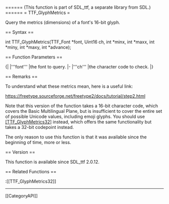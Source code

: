 ====== (This function is part of SDL_ttf, a separate library from SDL.) ======
= TTF_GlyphMetrics =

Query the metrics (dimensions) of a font's 16-bit glyph.

== Syntax ==

<syntaxhighlight lang='c'>
int TTF_GlyphMetrics(TTF_Font *font, Uint16 ch,
int *minx, int *maxx,
int *miny, int *maxy, int *advance);
</syntaxhighlight>

== Function Parameters ==

{|
|'''font'''
|the font to query.
|-
|'''ch'''
|the character code to check.
|}

== Remarks ==

To understand what these metrics mean, here is a useful link:

https://freetype.sourceforge.net/freetype2/docs/tutorial/step2.html

Note that this version of the function takes a 16-bit character code, which
covers the Basic Multilingual Plane, but is insufficient to cover the
entire set of possible Unicode values, including emoji glyphs. You should
use [[TTF_GlyphMetrics32]]() instead, which offers the same functionality
but takes a 32-bit codepoint instead.

The only reason to use this function is that it was available since the
beginning of time, more or less.

== Version ==

This function is available since SDL_ttf 2.0.12.

== Related Functions ==

:[[TTF_GlyphMetrics32]]

----
[[CategoryAPI]]



